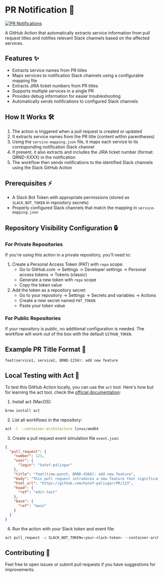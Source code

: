 # PR Notification 🔔

[![PR Notifications](https://github.com/hatef-palizgar/pr-notification-poc/actions/workflows/pr-notification.yml/badge.svg)](https://github.com/hatef-palizgar/pr-notification-poc/actions/workflows/pr-notification.yml)

A GitHub Action that automatically extracts service information from pull request titles and notifies relevant Slack channels based on the affected services.

## Features ✨

- Extracts service names from PR titles
- Maps services to notification Slack channels using a configurable mapping file
- Extracts JIRA ticket numbers from PR titles
- Supports multiple services in a single PR
- Provides debug information for easier troubleshooting
- Automatically sends notifications to configured Slack channels

## How It Works 🛠️

1. The action is triggered when a pull request is created or updated
2. It extracts service names from the PR title (content within parentheses)
3. Using the `service-mapping.json` file, it maps each service to its corresponding notification Slack channel
4. If present, it also extracts and includes the JIRA ticket number (format: QRND-XXXX) in the notification
5. The workflow then sends notifications to the identified Slack channels using the Slack GitHub Action

## Prerequisites ⚡

- A Slack Bot Token with appropriate permissions (stored as `SLACK_BOT_TOKEN` in repository secrets)
- Properly configured Slack channels that match the mapping in `service-mapping.json`

## Repository Visibility Configuration 🔒

### For Private Repositories
If you're using this action in a private repository, you'll need to:
1. Create a Personal Access Token (PAT) with `repo` scope:
   - Go to GitHub.com → Settings → Developer settings → Personal access tokens → Tokens (classic)
   - Generate a new token with `repo` scope
   - Copy the token value
2. Add the token as a repository secret:
   - Go to your repository → Settings → Secrets and variables → Actions
   - Create a new secret named `PAT_TOKEN`
   - Paste your token value

### For Public Repositories
If your repository is public, no additional configuration is needed. The workflow will work out of the box with the default `GITHUB_TOKEN`.

## Example PR Title Format 📝

```
feat(service1, service2, QRND-1234): add new feature
```

## Local Testing with Act 🧪

To test this GitHub Action locally, you can use the `act` tool. Here's how but for learning the act tool, check the [official documentation](https://github.com/nektos/act):

1. Install act (MacOS):
```bash
brew install act
```

2. List all workflows in the repository:
```bash
act -l --container-architecture linux/amd64
```

3. Create a pull request event simulation file `event.json`:
```json
{
  "pull_request": {
    "number": 123,
    "user": {
      "login": "hatef-palizgar"
    },
    "title": "feat(time-punch, QRND-4568): add new feature",
    "body": "This pull request introduces a new feature that significantly improves the performance of data processing tasks. Key changes include optimized algorithms and refined data structures.",
    "html_url": "https://github.com/hatef-palizgar/PR/123",
    "head": {
      "ref": "edit-test"
    },
    "base": {
      "ref": "main"
    }
  }
}
```

4. Run the action with your Slack token and event file:
```bash
act pull_request -s SLACK_BOT_TOKEN=<your-slack-token> --container-architecture linux/amd64 -e event.json
```

## Contributing 🤝

Feel free to open issues or submit pull requests if you have suggestions for improvements.

